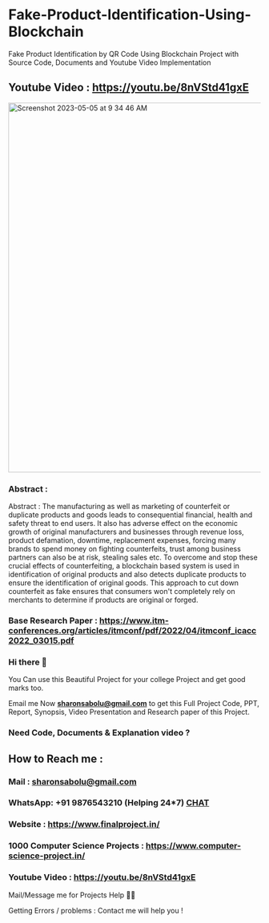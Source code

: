 # Fake-Product-Identification-Using-Blockchain
Fake Product Identification by QR Code Using Blockchain Project with Source Code, Documents and Youtube Video Implementation

## Youtube Video : https://youtu.be/8nVStd41gxE

<img width="739" alt="Screenshot 2023-05-05 at 9 34 46 AM" src="https://github.com/Vatshayan/Fake-Product-Identification-Using-Blockchain/assets/28294942/12b085d9-b53e-41ee-86c4-9ad3412ba02f">


### Abstract :

Abstract : The manufacturing as well as marketing of counterfeit or duplicate products and goods leads to consequential financial, health and safety threat to end users. It also has adverse effect on the economic growth of original manufacturers and businesses through revenue loss, product defamation, downtime, replacement expenses, forcing many brands to spend money on fighting counterfeits, trust among business partners can also be at risk, stealing sales etc. To overcome and stop these crucial effects of counterfeiting, a blockchain based system is used in identification of original products and also detects duplicate products to ensure the identification of original goods. This approach to cut down counterfeit as fake ensures that consumers won't completely rely on merchants to determine if products are original or forged.

### Base Research Paper : https://www.itm-conferences.org/articles/itmconf/pdf/2022/04/itmconf_icacc2022_03015.pdf

### Hi there 👋

You Can use this Beautiful Project for your college Project and get good marks too. 

Email me Now **sharonsabolu@gmail.com** to get this Full Project Code, PPT, Report, Synopsis, Video Presentation and Research paper of this Project.

### Need Code, Documents & Explanation video ? 

## How to Reach me :

### Mail : sharonsabolu@gmail.com 

### WhatsApp: **+91 9876543210** (Helping 24*7) **[CHAT](https://wa.me/message/CHWN2AHCPMAZK1)** 

### Website : https://www.finalproject.in/

### 1000 Computer Science Projects : https://www.computer-science-project.in/

### Youtube Video : https://youtu.be/8nVStd41gxE

Mail/Message me for Projects Help 🙏🏻

Getting Errors / problems : Contact me will help you !
